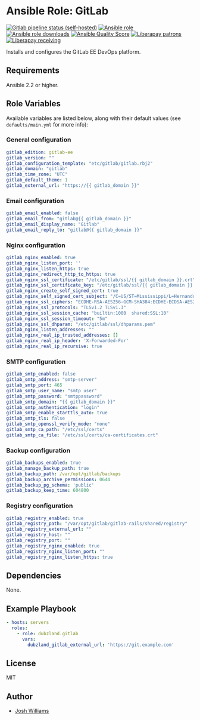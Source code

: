 # Ansible Role: GitLab
[![Gitlab pipeline status (self-hosted)](https://img.shields.io/gitlab/pipeline/dubzland/ansible-role-gitlab/main?gitlab_url=https%3A%2F%2Fgit.dubzland.net)](https://git.dubzland.net/dubzland/ansible-role-gitlab/pipelines)
[![Ansible role](https://img.shields.io/ansible/role/49952)](https://galaxy.ansible.com/dubzland/gitlab)
[![Ansible role downloads](https://img.shields.io/ansible/role/d/49952)](https://galaxy.ansible.com/dubzland/gitlab)
[![Ansible Quality Score](https://img.shields.io/ansible/quality/49952)](https://galaxy.ansible.com/dubzland/gitlab)
[![Liberapay patrons](https://img.shields.io/liberapay/patrons/jdubz)](https://liberapay.com/jdubz/donate)
[![Liberapay receiving](https://img.shields.io/liberapay/receives/jdubz)](https://liberapay.com/jdubz/donate)

Installs and configures the GitLab EE DevOps platform.

## Requirements

Ansible 2.2 or higher.

## Role Variables

Available variables are listed below, along with their default values (see
    `defaults/main.yml` for more info):

### General configuration
```yaml
gitlab_edition: gitlab-ee
gitlab_version: ""
gitlab_configuration_template: "etc/gitlab/gitlab.rbj2"
gitlab_domain: "gitlab"
gitlab_time_zone: "UTC"
gitlab_default_theme: 1
gitlab_external_url: "https://{{ gitlab_domain }}"
```

### Email configuration
```yaml
gitlab_email_enabled: false
gitlab_email_from: "gitlab@{{ gitlab_domain }}"
gitlab_email_display_name: "Gitlab"
gitlab_email_reply_to: "gitlab@{{ gitlab_domain }}"
```

### Nginx configuration
```yaml
gitlab_nginx_enabled: true
gitlab_nginx_listen_port: ''
gitlab_nginx_listen_https: true
gitlab_nginx_redirect_http_to_https: true
gitlab_nginx_ssl_certificate: "/etc/gitlab/ssl/{{ gitlab_domain }}.crt"
gitlab_nginx_ssl_certificate_key: "/etc/gitlab/ssl/{{ gitlab_domain }}.key"
gitlab_nginx_create_self_signed_cert: true
gitlab_nginx_self_signed_cert_subject: "/C=US/ST=Mississippi/L=Hernando/O=IT/CN={{ gitlab_domain }}"
gitlab_nginx_ssl_ciphers: "ECDHE-RSA-AES256-GCM-SHA384:ECDHE-ECDSA-AES256-GCM-SHA384:ECDHE-RSA-AES128-GCM-SHA256:ECDHE-ECDSA-AES128-GCM-SHA256"
gitlab_nginx_ssl_protocols: "TLSv1.2 TLSv1.3"
gitlab_nginx_ssl_session_cache: "builtin:1000  shared:SSL:10"
gitlab_nginx_ssl_session_timeout: "5m"
gitlab_nginx_ssl_dhparam: "/etc/gitlab/ssl/dhparams.pem"
gitlab_nginx_listen_addresses: ""
gitlab_nginx_real_ip_trusted_addresses: []
gitlab_nginx_real_ip_header: 'X-Forwarded-For'
gitlab_nginx_real_ip_recursive: true
```

### SMTP configuration
```yaml
gitlab_smtp_enabled: false
gitlab_smtp_address: "smtp-server"
gitlab_smtp_port: 465
gitlab_smtp_user_name: "smtp user"
gitlab_smtp_password: "smtppassword"
gitlab_smtp_domain: "{{ gitlab_domain }}"
gitlab_smtp_authentication: "login"
gitlab_smtp_enable_starttls_auto: true
gitlab_smtp_tls: false
gitlab_smtp_openssl_verify_mode: "none"
gitlab_smtp_ca_path: "/etc/ssl/certs"
gitlab_smtp_ca_file: "/etc/ssl/certs/ca-certificates.crt"
```

### Backup configuration
```yaml
gitlab_backups_enabled: true
gitlab_manage_backup_path: true
gitlab_backup_path: /var/opt/gitlab/backups
gitlab_backup_archive_permissions: 0644
gitlab_backup_pg_schema: 'public'
gitlab_backup_keep_time: 604800
```

### Registry configuration
```yaml
gitlab_registry_enabled: true
gitlab_registry_path: "/var/opt/gitlab/gitlab-rails/shared/registry"
gitlab_registry_external_url: ""
gitlab_registry_host: ""
gitlab_registry_port: ""
gitlab_registry_nginx_enabled: true
gitlab_registry_nginx_listen_port: ""
gitlab_registry_nginx_listen_https: true
```

## Dependencies

None.

## Example Playbook

```yaml
- hosts: servers
  roles:
    - role: dubzland.gitlab
      vars:
        dubzland_gitlab_external_url: 'https://git.example.com'
```

## License

MIT

## Author

* [Josh Williams](https://codingprime.com)
